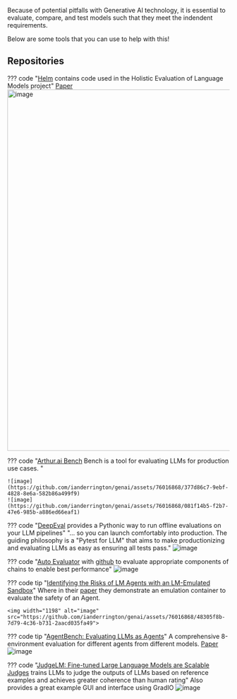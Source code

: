 Because of potential pitfalls with Generative AI technology, it is essential to evaluate, compare, and test models such that they meet the indendent requirements. 

Below are some tools that you can use to help with this!

## Repositories

??? code "[Helm](https://github.com/stanford-crfm/helm) contains code used in the Holistic Evaluation of Language Models project"
    [Paper](https://arxiv.org/abs/2211.09110)
    <img width="817" alt="image" src="https://github.com/ianderrington/genai/assets/76016868/40b280b6-749e-49fd-8e72-3b51c38d06b9">

??? code "[Arthur.ai Bench](https://github.com/arthur-ai/bench) Bench is a tool for evaluating LLMs for production use cases. "
    
    ![image](https://github.com/ianderrington/genai/assets/76016868/377d86c7-9ebf-4828-8e6a-582b86a499f9)
    ![image](https://github.com/ianderrington/genai/assets/76016868/081f14b5-f2b7-47e6-985b-a886ed66eaf1)

??? code "[DeepEval](https://github.com/mr-gpt/deepeval) provides a Pythonic way to run offline evaluations on your LLM pipelines"
    "... so you can launch comfortably into production. The guiding philosophy is a "Pytest for LLM" that aims to make productionizing and evaluating LLMs as easy as ensuring all tests pass."
    ![image](https://github.com/mr-gpt/deepeval/blob/main/assets/synthetic-query-generation.png)


??? code "[Auto Evaluator](https://autoevaluator.langchain.com/) with [github](https://github.com/rlancemartin/auto-evaluator) to evaluate appropriate components of chains to enable best performance"
    ![image](https://blog.langchain.dev/content/images/size/w1600/2023/04/auto-eval.png)


??? code tip "[Identifying the Risks of LM Agents with an LM-Emulated Sandbox](https://arxiv.org/pdf/2309.15817.pdf)"
    Where in their [paper](https://arxiv.org/pdf/2309.15817.pdf) they demonstrate an emulation container to evaluate the safety of an Agent.
    
    <img width="1198" alt="image" src="https://github.com/ianderrington/genai/assets/76016868/48305f8b-7d79-4c36-b731-2aacd035fa49">   

??? code tip "[AgentBench: Evaluating LLMs as Agents](https://github.com/THUDM/AgentBench)"
    A comprehensive 8-environment evaluation for different agents from different models.
    [Paper](https://arxiv.org/pdf/2308.03688.pdf)
    ![image](https://github.com/ianderrington/genai/assets/76016868/b6d3e2d8-7548-4336-b9ae-ced2844aa6ae)

??? code "[JudgeLM: Fine-tuned Large Language Models are Scalable Judges](https://github.com/baaivision/judgelm) trains LLMs to judge the outputs of LLMs based on reference examples and achieves greater coherence than human rating"
    Also provides a great example GUI and interface using GradIO
    ![image](https://github.com/ianderrington/genai/assets/76016868/4a3ca49f-39d0-453c-98f5-3498d743afa1)
